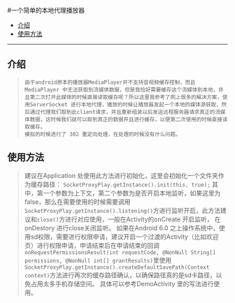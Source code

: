 #一个简单的本地代理播放器
*	[介绍](#1)
*	[使用方法](#2)


----------
##	 <span id = "1">介绍</span>
>     由于android原本的播放器MediaPlayer并不支持音视频缓存控制，而且MediaPlayer 中无法获取到流媒体数据，但是我恰好需要缓存这个流媒体到本地，并且第二次打开此媒体的时候直接读取缓存呢？所以这里我参考了网上很多的解决方案，使用ServerSocket 进行本地代理，播放的时候让播放器发起一个本地的媒体源获取，然后通过代理我们取到此client请求，并且重新组装以后发送远程服务器请求真正的流媒体数据，这时候我们就可以取到真正的数据并且进行缓存，以便第二次使用的时候直接读取缓存。
>     模拟的时候进行了 302 重定向处理，在处理的时候没有什么问题。

##	<span id = "2">使用方法</span>
>    建议在Application 处使用此方法进行初始化，这里会初始化一个文件夹作为缓存路径：
>    `SocketProxyPlay.getInstance().init(this, true);`
>    其中，第一个参数为上下文，第二个参数为是否开启本地监听，如果这里为false，那么在需要使用的时候需要调用`SocketProxyPlay.getInstance().listening()`方进行监听开启，此方法建议和`close()`方进行对应使用，一般在Activity的onCreate 开启监听， 在 onDestory 进行close关闭监听。
>    如果在Android 6.0 之上操作系统中，使用sd权限，需要进行权限申请，建议开启一个过渡的Activity（比如欢迎页）进行权限申请，申请结束后在申请结束的回调` onRequestPermissionsResult(int requestCode, @NonNull String[] permissions, @NonNull int[] grantResults) `里使用 `SocketProxyPlay.getInstance().createDefaultSavePath(Context context)`方法进行再次的缓存路径确认，以确保路径真的是sd卡路径，以免占用太多手机存储空间。
>    具体可以参考DemoActivity 里的写法进行使用。